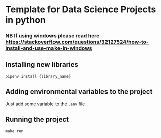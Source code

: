 # Template for Data Science Projects in python

### NB If using windows please read here https://stackoverflow.com/questions/32127524/how-to-install-and-use-make-in-windows


## Installing new libraries
```
pipenv install {library_name}
```

## Adding environmental variables to the project
Just add some variable to the `.env` file

## Running the project
```
make run
```

